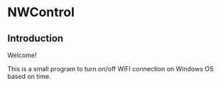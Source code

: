 # NWControl

## Introduction

Welcome! 

This is a small program to turn on/off WiFI connection on Windows OS based on time.
